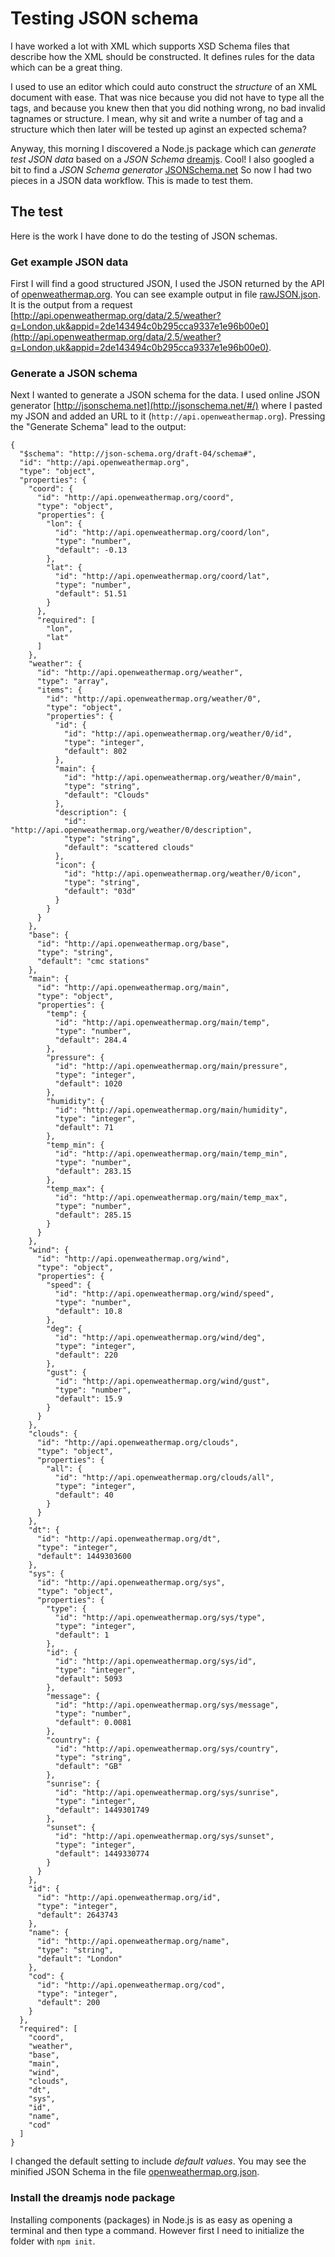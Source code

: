 # Testing JSON schema
I have worked a lot with XML which supports XSD Schema files that describe how the XML should be constructed. It defines rules for the data which can be a great thing.

I used to use an editor which could auto construct the _structure_ of an XML document with ease.
That was nice because you did not have to type all the tags, and because you knew then that you did nothing wrong, no bad invalid tagnames or structure. I mean, why sit and write a number of tag and a structure which then later will be tested up aginst an expected schema?

Anyway, this morning I discovered a Node.js package which can _generate test JSON data_ based on a _JSON Schema_ [dreamjs](https://github.com/adleroliveira/dreamjs). Cool! I also googled a bit to find a _JSON Schema generator_  [JSONSchema.net](http://jsonschema.net/#/)  So now I had two pieces in a JSON data workflow. This is made to test them.

## The test
Here is the work I have done to do the testing of JSON schemas.

### Get example JSON data
First I will find a good structured JSON, I used the JSON returned by the API of [openweathermap.org](http://api.openweathermap.org/). You can see example output in file [rawJSON.json](rawJSON.json). It is the output from a request [http://api.openweathermap.org/data/2.5/weather?q=London,uk&appid=2de143494c0b295cca9337e1e96b00e0](http://api.openweathermap.org/data/2.5/weather?q=London,uk&appid=2de143494c0b295cca9337e1e96b00e0).

### Generate a JSON schema
Next I wanted to generate a JSON schema for the data. I used online JSON generator [http://jsonschema.net](http://jsonschema.net/#/) where I pasted my JSON and added an URL to it (`http://api.openweathermap.org`). Pressing the "Generate Schema" lead to the output:

```
{
  "$schema": "http://json-schema.org/draft-04/schema#",
  "id": "http://api.openweathermap.org",
  "type": "object",
  "properties": {
    "coord": {
      "id": "http://api.openweathermap.org/coord",
      "type": "object",
      "properties": {
        "lon": {
          "id": "http://api.openweathermap.org/coord/lon",
          "type": "number",
          "default": -0.13
        },
        "lat": {
          "id": "http://api.openweathermap.org/coord/lat",
          "type": "number",
          "default": 51.51
        }
      },
      "required": [
        "lon",
        "lat"
      ]
    },
    "weather": {
      "id": "http://api.openweathermap.org/weather",
      "type": "array",
      "items": {
        "id": "http://api.openweathermap.org/weather/0",
        "type": "object",
        "properties": {
          "id": {
            "id": "http://api.openweathermap.org/weather/0/id",
            "type": "integer",
            "default": 802
          },
          "main": {
            "id": "http://api.openweathermap.org/weather/0/main",
            "type": "string",
            "default": "Clouds"
          },
          "description": {
            "id": "http://api.openweathermap.org/weather/0/description",
            "type": "string",
            "default": "scattered clouds"
          },
          "icon": {
            "id": "http://api.openweathermap.org/weather/0/icon",
            "type": "string",
            "default": "03d"
          }
        }
      }
    },
    "base": {
      "id": "http://api.openweathermap.org/base",
      "type": "string",
      "default": "cmc stations"
    },
    "main": {
      "id": "http://api.openweathermap.org/main",
      "type": "object",
      "properties": {
        "temp": {
          "id": "http://api.openweathermap.org/main/temp",
          "type": "number",
          "default": 284.4
        },
        "pressure": {
          "id": "http://api.openweathermap.org/main/pressure",
          "type": "integer",
          "default": 1020
        },
        "humidity": {
          "id": "http://api.openweathermap.org/main/humidity",
          "type": "integer",
          "default": 71
        },
        "temp_min": {
          "id": "http://api.openweathermap.org/main/temp_min",
          "type": "number",
          "default": 283.15
        },
        "temp_max": {
          "id": "http://api.openweathermap.org/main/temp_max",
          "type": "number",
          "default": 285.15
        }
      }
    },
    "wind": {
      "id": "http://api.openweathermap.org/wind",
      "type": "object",
      "properties": {
        "speed": {
          "id": "http://api.openweathermap.org/wind/speed",
          "type": "number",
          "default": 10.8
        },
        "deg": {
          "id": "http://api.openweathermap.org/wind/deg",
          "type": "integer",
          "default": 220
        },
        "gust": {
          "id": "http://api.openweathermap.org/wind/gust",
          "type": "number",
          "default": 15.9
        }
      }
    },
    "clouds": {
      "id": "http://api.openweathermap.org/clouds",
      "type": "object",
      "properties": {
        "all": {
          "id": "http://api.openweathermap.org/clouds/all",
          "type": "integer",
          "default": 40
        }
      }
    },
    "dt": {
      "id": "http://api.openweathermap.org/dt",
      "type": "integer",
      "default": 1449303600
    },
    "sys": {
      "id": "http://api.openweathermap.org/sys",
      "type": "object",
      "properties": {
        "type": {
          "id": "http://api.openweathermap.org/sys/type",
          "type": "integer",
          "default": 1
        },
        "id": {
          "id": "http://api.openweathermap.org/sys/id",
          "type": "integer",
          "default": 5093
        },
        "message": {
          "id": "http://api.openweathermap.org/sys/message",
          "type": "number",
          "default": 0.0081
        },
        "country": {
          "id": "http://api.openweathermap.org/sys/country",
          "type": "string",
          "default": "GB"
        },
        "sunrise": {
          "id": "http://api.openweathermap.org/sys/sunrise",
          "type": "integer",
          "default": 1449301749
        },
        "sunset": {
          "id": "http://api.openweathermap.org/sys/sunset",
          "type": "integer",
          "default": 1449330774
        }
      }
    },
    "id": {
      "id": "http://api.openweathermap.org/id",
      "type": "integer",
      "default": 2643743
    },
    "name": {
      "id": "http://api.openweathermap.org/name",
      "type": "string",
      "default": "London"
    },
    "cod": {
      "id": "http://api.openweathermap.org/cod",
      "type": "integer",
      "default": 200
    }
  },
  "required": [
    "coord",
    "weather",
    "base",
    "main",
    "wind",
    "clouds",
    "dt",
    "sys",
    "id",
    "name",
    "cod"
  ]
}
```

I changed the default setting to include _default values_. You may see the minified JSON Schema in the file [openweathermap.org.json](openweathermap.org.json).

### Install the dreamjs node package
Installing components (packages) in Node.js is as easy as opening a terminal and then type a command. However first I need to initialize the folder with `npm init`.

